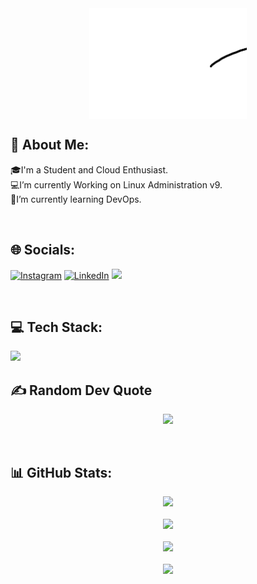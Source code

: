 <div align="center">
<img src="https://github.com/InTruder-Sec/InTruder-Sec/blob/main/svg.svg" align="center" style="width: 50%" />
</div> 


## 💫 About Me:
🎓I'm a Student and Cloud Enthusiast. <br/>
💻I’m currently Working on Linux Administration v9.<br/>
🚀I’m currently learning DevOps.<br/>

<br>

## 🌐 Socials:
[![Instagram](https://img.shields.io/badge/Instagram-%23E4405F.svg?logo=Instagram&logoColor=white)](https://www.instagram.com/iamkritho_20/) [![LinkedIn](https://img.shields.io/badge/LinkedIn-%230077B5.svg?logo=linkedin&logoColor=white)](https://www.linkedin.com/in/krithik-joshi/)
[![](https://visitcount.itsvg.in/api?id=KrithikJoshi&icon=2&color=6)](https://visitcount.itsvg.in)

<br>

## 💻 Tech Stack:
![](https://skillicons.dev/icons?i=html,css,linux,docker,python,mysql,mongodb,aws,gcp,azure,cpp,jenkins,flutter,bash,php)
<br>

## ✍️ Random Dev Quote

<div align="center">

![](https://quotes-github-readme.vercel.app/api?type=vetical&theme=tokyonight)

</div>
<br>

## 📊 GitHub Stats:

<div align="center">

![](https://github-readme-stats.vercel.app/api?username=KrithikJoshi&theme=midnight-purple&hide_border=false&include_all_commits=true&count_private=false)<br/><br>
![](https://github-readme-streak-stats.herokuapp.com/?user=KrithikJoshi&theme=midnight-purple&hide_border=false)<br/><br>
![](https://github-readme-activity-graph.vercel.app/graph?username=KrithikJoshi&bg_color=000000&color=9745f5&line=9745f5&point=8318b6&area=true&hide_border=true)
<br><br>
![](https://github-readme-stats.vercel.app/api/top-langs/?username=KrithikJoshi&theme=midnight-purple&hide_border=false&include_all_commits=true&count_private=false&layout=compact)

</div>










